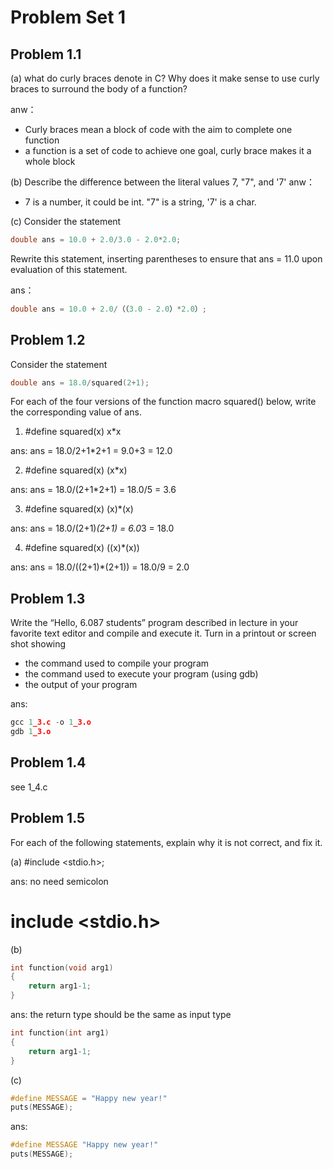 # Problem Set 1

## Problem 1.1

(a) what do curly braces denote in C? Why does it make sense to use curly braces to surround the body of a function?

anw：

- Curly braces mean a block of code with the aim to complete one function
- a function is a set of code to achieve one goal, curly brace makes it a whole block

(b) Describe the difference between the literal values 7, "7", and '7'
anw：

- 7 is a number, it could be int. "7" is a string, '7' is a char.

(c) Consider the statement

```c
double ans = 10.0 + 2.0/3.0 - 2.0*2.0;
```

Rewrite this statement, inserting parentheses to ensure that ans = 11.0 upon evaluation of this statement.

ans：

```c
double ans = 10.0 + 2.0/（（3.0 - 2.0）*2.0）;
```

## Problem 1.2

Consider the statement

```c
double ans = 18.0/squared(2+1);
```

For each of the four versions of the function macro squared() below, write the corresponding value of ans.

1. #define squared(x) x*x

ans: ans = 18.0/2+1*2+1 = 9.0+3 = 12.0

2. #define squared(x) (x*x)

ans: ans = 18.0/(2+1*2+1) = 18.0/5 = 3.6

3. #define squared(x) (x)*(x)

ans: ans = 18.0/(2+1)*(2+1) = 6.0*3 = 18.0

4. #define squared(x) ((x)*(x))

ans: ans = 18.0/((2+1)*(2+1)) = 18.0/9 = 2.0

## Problem 1.3

Write the “Hello, 6.087 students” program described in lecture in your favorite text editor and compile and execute it. Turn in a printout or screen shot showing

- the command used to compile your program
- the command used to execute your program (using gdb)
- the output of your program

ans:

```c
gcc 1_3.c -o 1_3.o
gdb 1_3.o
```

## Problem 1.4

see 1_4.c

## Problem 1.5

For each of the following statements, explain why it is not correct, and fix it.

(a) #include <stdio.h>;

ans: no need semicolon

# include <stdio.h>

(b)

```c
int function(void arg1)
{
    return arg1-1;
}
```

ans: the return type should be the same as input type

```c
int function(int arg1)
{
    return arg1-1;
}
```

(c)

```c
#define MESSAGE = "Happy new year!" 
puts(MESSAGE);
```

ans:

```c
#define MESSAGE "Happy new year!" 
puts(MESSAGE);
```
